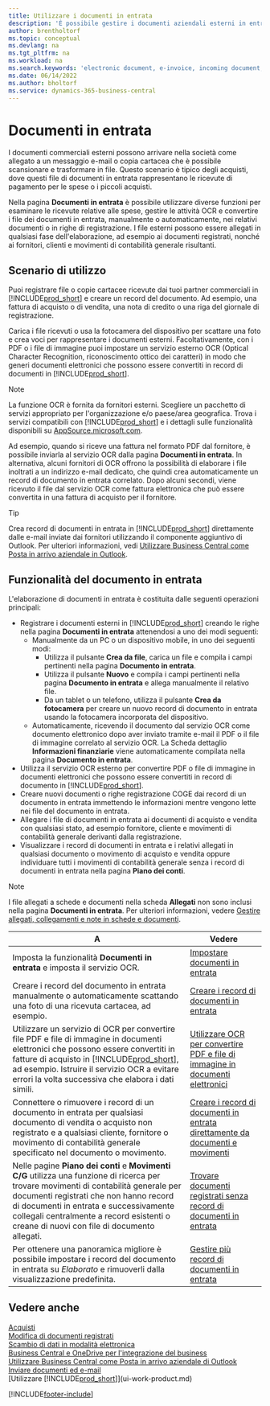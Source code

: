```yaml
---
title: Utilizzare i documenti in entrata
description: 'È possibile gestire i documenti aziendali esterni in entrata, ad esempio le ricevute di pagamento o i PDF, gestire attività OCR e convertire i file in record e documenti in formato elettronico.'
author: brentholtorf
ms.topic: conceptual
ms.devlang: na
ms.tgt_pltfrm: na
ms.workload: na
ms.search.keywords: 'electronic document, e-invoice, incoming document, OCR, ecommerce, document exchange, import invoice'
ms.date: 06/14/2022
ms.author: bholtorf
ms.service: dynamics-365-business-central
---
```

# <a name="incoming-documents"></a>Documenti in entrata

I documenti commerciali esterni possono arrivare nella società come allegato a un messaggio e-mail o copia cartacea che è possibile scansionare e trasformare in file. Questo scenario è tipico degli acquisti, dove questi file di documenti in entrata rappresentano le ricevute di pagamento per le spese o i piccoli acquisti.

Nella pagina **Documenti in entrata** è possibile utilizzare diverse funzioni per esaminare le ricevute relative alle spese, gestire le attività OCR e convertire i file dei documenti in entrata, manualmente o automaticamente, nei relativi documenti o in righe di registrazione. I file esterni possono essere allegati in qualsiasi fase dell'elaborazione, ad esempio ai documenti registrati, nonché ai fornitori, clienti e movimenti di contabilità generale risultanti.

## <a name="usage-scenario"></a>Scenario di utilizzo

Puoi registrare file o copie cartacee ricevute dai tuoi partner commerciali in [!INCLUDE[prod_short](includes/prod_short.md)] e creare un record del documento. Ad esempio, una fattura di acquisto o di vendita, una nota di credito o una riga del giornale di registrazione.

Carica i file ricevuti o usa la fotocamera del dispositivo per scattare una foto e crea voci per rappresentare i documenti esterni. Facoltativamente, con i PDF o i file di immagine puoi impostare un servizio esterno OCR (Optical Character Recognition, riconoscimento ottico dei caratteri) in modo che generi documenti elettronici che possono essere convertiti in record di documenti in [!INCLUDE[prod_short](includes/prod_short.md)].

> [!NOTE]
> La funzione OCR è fornita da fornitori esterni. Scegliere un pacchetto di servizi appropriato per l'organizzazione e/o paese/area geografica. Trova i servizi compatibili con [!INCLUDE[prod_short](includes/prod_short.md)] e i dettagli sulle funzionalità disponibili su [AppSource.microsoft.com](https://go.microsoft.com/fwlink/?linkid=2081646).

Ad esempio, quando si riceve una fattura nel formato PDF dal fornitore, è possibile inviarla al servizio OCR dalla pagina **Documenti in entrata**. In alternativa, alcuni fornitori di OCR offrono la possibilità di elaborare i file inoltrati a un indirizzo e-mail dedicato, che quindi crea automaticamente un record di documento in entrata correlato. Dopo alcuni secondi, viene ricevuto il file dal servizio OCR come fattura elettronica che può essere convertita in una fattura di acquisto per il fornitore.

> [!TIP]
> Crea record di documenti in entrata in [!INCLUDE[prod_short](includes/prod_short.md)] direttamente dalle e-mail inviate dai fornitori utilizzando il componente aggiuntivo di Outlook. Per ulteriori informazioni, vedi [Utilizzare Business Central come Posta in arrivo aziendale in Outlook](work-outlook-addin.md).

## <a name="incoming-document-features"></a>Funzionalità del documento in entrata

L'elaborazione di documenti in entrata è costituita dalle seguenti operazioni principali:

* Registrare i documenti esterni in [!INCLUDE[prod_short](includes/prod_short.md)] creando le righe nella pagina **Documenti in entrata** attenendosi a uno dei modi seguenti:
  * Manualmente da un PC o un dispositivo mobile, in uno dei seguenti modi:
    * Utilizza il pulsante **Crea da file**, carica un file e compila i campi pertinenti nella pagina **Documento in entrata**.
    * Utilizza il pulsante **Nuovo** e compila i campi pertinenti nella pagina **Documento in entrata** e allega manualmente il relativo file.
    * Da un tablet o un telefono, utilizza il pulsante **Crea da fotocamera** per creare un nuovo record di documento in entrata usando la fotocamera incorporata del dispositivo.
  * Automaticamente, ricevendo il documento dal servizio OCR come documento elettronico dopo aver inviato tramite e-mail il PDF o il file di immagine correlato al servizio OCR. La Scheda dettaglio **Informazioni finanziarie** viene automaticamente compilata nella pagina **Documento in entrata**.
* Utilizza il servizio OCR esterno per convertire PDF o file di immagine in documenti elettronici che possono essere convertiti in record di documento in [!INCLUDE[prod_short](includes/prod_short.md)].
* Creare nuovi documenti o righe registrazione COGE dai record di un documento in entrata immettendo le informazioni mentre vengono lette nei file del documento in entrata.
* Allegare i file di documenti in entrata ai documenti di acquisto e vendita con qualsiasi stato, ad esempio fornitore, cliente e movimenti di contabilità generale derivanti dalla registrazione.
* Visualizzare i record di documenti in entrata e i relativi allegati in qualsiasi documento o movimento di acquisto e vendita oppure individuare tutti i movimenti di contabilità generale senza i record di documenti in entrata nella pagina **Piano dei conti**.

> [!NOTE]
> I file allegati a schede e documenti nella scheda **Allegati** non sono inclusi nella pagina **Documenti in entrata**. Per ulteriori informazioni, vedere [Gestire allegati, collegamenti e note in schede e documenti](ui-how-add-link-to-record.md).

| A | Vedere |
| --- | --- |
| Imposta la funzionalità **Documenti in entrata** e imposta il servizio OCR. |[Impostare documenti in entrata](across-how-setup-income-documents.md) |
| Creare i record del documento in entrata manualmente o automaticamente scattando una foto di una ricevuta cartacea, ad esempio. |[Creare i record di documenti in entrata](across-how-create-income-document-records.md) |
| Utilizzare un servizio di OCR per convertire file PDF e file di immagine in documenti elettronici che possono essere convertiti in fatture di acquisto in [!INCLUDE[prod_short](includes/prod_short.md)], ad esempio. Istruire il servizio OCR a evitare errori la volta successiva che elabora i dati simili. |[Utilizzare OCR per convertire PDF e file di immagine in documenti elettronici](across-how-use-ocr-pdf-images-files.md) |
| Connettere o rimuovere i record di un documento in entrata per qualsiasi documento di vendita o acquisto non registrato e a qualsiasi cliente, fornitore o movimento di contabilità generale specificato nel documento o movimento. |[Creare i record di documenti in entrata direttamente da documenti e movimenti](across-how-connect-disconnect-income-document-records.md) |
| Nelle pagine **Piano dei conti** e **Movimenti C/G** utilizza una funzione di ricerca per trovare movimenti di contabilità generale per documenti registrati che non hanno record di documenti in entrata e successivamente collegali centralmente a record esistenti o creane di nuovi con file di documento allegati. |[Trovare documenti registrati senza record di documenti in entrata](across-how-find-posted-documents-without-income-document-records.md) |
| Per ottenere una panoramica migliore è possibile impostare i record del documento in entrata su *Elaborato* e rimuoverli dalla visualizzazione predefinita. |[Gestire più record di documenti in entrata](across-how-manage-many-income-document-records.md) |

## <a name="see-also"></a>Vedere anche

[Acquisti](purchasing-manage-purchasing.md)  
[Modifica di documenti registrati](across-edit-posted-document.md)  
[Scambio di dati in modalità elettronica](across-data-exchange.md)  
[Business Central e OneDrive per l'integrazione del business](across-onedrive-overview.md)  
[Utilizzare Business Central come Posta in arrivo aziendale di Outlook](work-outlook-addin.md)  
[Inviare documenti ed e-mail](ui-how-send-documents-email.md)  
[Utilizzare [!INCLUDE[prod_short](includes/prod_short.md)]](ui-work-product.md)  


[!INCLUDE[footer-include](includes/footer-banner.md)]

